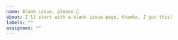 ```yaml
---
name: Blank issue, please 📝
about: I'll start with a blank issue page, thanks. I got this!
labels: ""
assignees: ""
---
```

